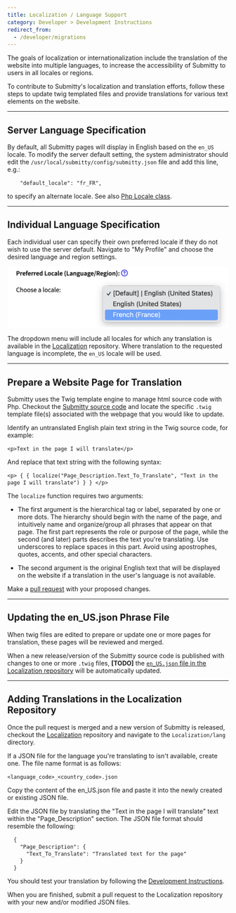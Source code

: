 ```yaml
---
title: Localization / Language Support
category: Developer > Development Instructions
redirect_from:
  - /developer/migrations
---
```


The goals of localization or internationalization include the
translation of the website into multiple languages, to increase the
accessibility of Submitty to users in all locales or regions.

To contribute to Submitty's localization and translation efforts,
follow these steps to update twig templated files and provide
translations for various text elements on the website.

---

## Server Language Specification

By default, all Submitty pages will display in English based on the
`en_US` locale.  To modify the server default setting, the system
administrator should edit the
`/usr/local/submitty/config/submitty.json` file and add this line, e.g.:

```
    "default_locale": "fr_FR",
```

to specify an alternate locale.
See also [Php Locale class](https://www.php.net/manual/en/class.locale.php).

---

## Individual Language Specification

Each individual user can specify their own preferred locale if they do
not wish to use the server default.  Navigate to "My Profile" and
choose the desired language and region settings.

![](/images/student/user_profile_specify_locale.png) 

The dropdown menu will include all locales for which any translation
is available in the
[Localization](https://github.com/Submitty/Localization/tree/main/lang)
repository.  Where translation to the requested language is
incomplete, the `en_US` locale will be used.

---

## Prepare a Website Page for Translation

Submitty uses the Twig template engine to manage html source code with
Php.  Checkout the [Submitty source
code](https://github.com/Submitty/Submitty) and locate the specific
`.twig` template file(s) associated with the webpage that you would
like to update.


Identify an untranslated English plain text string in the Twig source
code, for example:

```
<p>Text in the page I will translate</p>
```


And replace that text string with the following syntax:

```
<p> { { localize("Page_Description.Text_To_Translate", "Text in the page I will translate") } } </p>
```

The `localize` function requires two arguments:

* The first argument is the hierarchical tag or label, separated by
  one or more dots.  The hierarchy should begin with the name of the
  page, and intuitively name and organize/group all phrases that
  appear on that page.  The first part represents the role or purpose
  of the page, while the second (and later) parts describes the text
  you're translating. Use underscores to replace spaces in this part.
  Avoid using apostrophes, quotes, accents, and other special
  characters.

* The second argument is the original English text that will be
  displayed on the website if a translation in the user's language is
  not available.


Make a [pull request](/developer/getting_started/make_a_pull_request)
with your proposed changes.

---

## Updating the en_US.json Phrase File

When twig files are edited to prepare or update one or more pages for
translation, these pages will be reviewed and merged.

When a new release/version of the Submitty source code is published
with changes to one or more `.twig` files, **[TODO]** the
[`en_US.json` file in the Localization repository](https://github.com/Submitty/Localization/blob/main/lang/en_US.json)
will be automatically updated.

---

## Adding Translations in the Localization Repository

Once the pull request is merged and a new version of Submitty is
released, checkout the [Localization](https://github.com/Submitty/Localization/tree/main/lang)
repository and navigate to the `Localization/lang` directory.

If a JSON file for the language you're translating to isn't available,
create one. The file name format is as follows:
```
<language_code>_<country_code>.json
```

Copy the content of the en_US.json file and paste it into the newly
created or existing JSON file.

Edit the JSON file by translating the "Text in the page I will
translate" text within the "Page_Description" section.  The JSON file
format should resemble the following:

```
  {
    "Page_Description": {
      "Text_To_Translate": "Translated text for the page"
    }
  }
```

You should test your translation by following the
[Development Instructions](/developer/development_instructions/index#incremental-development-updates).

When you are finished, submit a pull request to the Localization
repository with your new and/or modified JSON files. 

